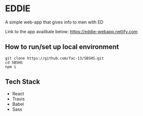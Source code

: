 # EDDIE

A simple web-app that gives info to men with ED

Link to the app availbale below:
https://eddie-webapp.netlify.com

## How to run/set up local environment

```    
git clone https://github.com/fac-13/SBSHS.git
cd SBSHS
npm i
```

## Tech Stack
* React
* Travis
* Babel
* Sass
